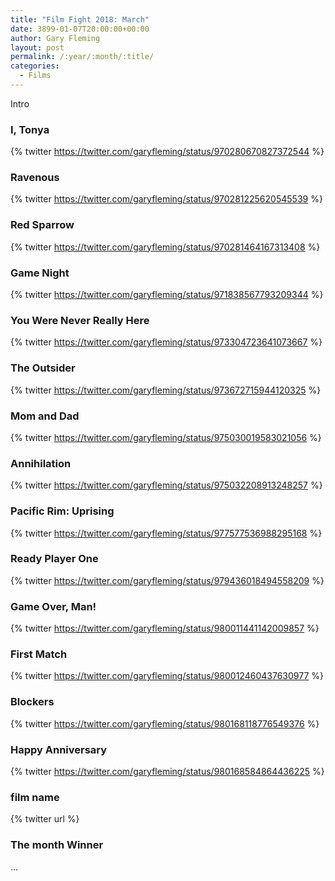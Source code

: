```yaml
---
title: "Film Fight 2018: March"
date: 3899-01-07T20:00:00+00:00
author: Gary Fleming
layout: post
permalink: /:year/:month/:title/
categories:
  - Films
---
```


Intro


### I, Tonya

{% twitter https://twitter.com/garyfleming/status/970280670827372544 %}

### Ravenous

{% twitter https://twitter.com/garyfleming/status/970281225620545539 %}

### Red Sparrow

{% twitter https://twitter.com/garyfleming/status/970281464167313408 %}

### Game Night

{% twitter https://twitter.com/garyfleming/status/971838567793209344 %}

### You Were Never Really Here

{% twitter https://twitter.com/garyfleming/status/973304723641073667 %}

### The Outsider

{% twitter https://twitter.com/garyfleming/status/973672715944120325 %}

### Mom and Dad

{% twitter https://twitter.com/garyfleming/status/975030019583021056 %}

### Annihilation

{% twitter https://twitter.com/garyfleming/status/975032208913248257 %}

### Pacific Rim: Uprising

{% twitter https://twitter.com/garyfleming/status/977577536988295168 %}

### Ready Player One

{% twitter https://twitter.com/garyfleming/status/979436018494558209 %}

### Game Over, Man!

{% twitter https://twitter.com/garyfleming/status/980011441142009857 %}

### First Match

{% twitter https://twitter.com/garyfleming/status/980012460437630977 %}

### Blockers

{% twitter https://twitter.com/garyfleming/status/980168118776549376 %}

### Happy Anniversary

{% twitter https://twitter.com/garyfleming/status/980168584864436225 %}

### film name

{% twitter url %}


### The month Winner

...
